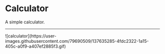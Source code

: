 # Calculator
A simple calculator.
<hr>
![calculator](https://user-images.githubusercontent.com/79690509/137635285-4fdc2322-1a15-405c-a0f9-a407ef2885f3.gif)
